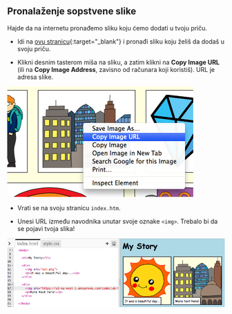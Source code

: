 ## Pronalaženje sopstvene slike

Hajde da na internetu pronađemo sliku koju ćemo dodati u tvoju priču.

+ Idi na [ovu stranicu](http://jumpto.cc/html-images){:target="_blank"} i pronađi sliku koju želiš da dodaš u svoju priču.

+ Klikni desnim tasterom miša na sliku, a zatim klikni na **Copy Image URL** (ili na **Copy Image Address**, zavisno od računara koji koristiš). URL je adresa slike.

![screenshot](images/story-url.png)

+ Vrati se na svoju stranicu `index.htm`.

+ Unesi URL između navodnika unutar svoje oznake `<img>`. Trebalo bi da se pojavi tvoja slika!

![screenshot](images/story-image.png)
